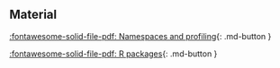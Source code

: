 ## Material

[:fontawesome-solid-file-pdf: Namespaces and profiling](assets/pdf/advanced_R_namespaces_profiling.pdf){: .md-button }

[:fontawesome-solid-file-pdf: R packages](assets/pdf/R-packaging-short-print.pdf){: .md-button }
